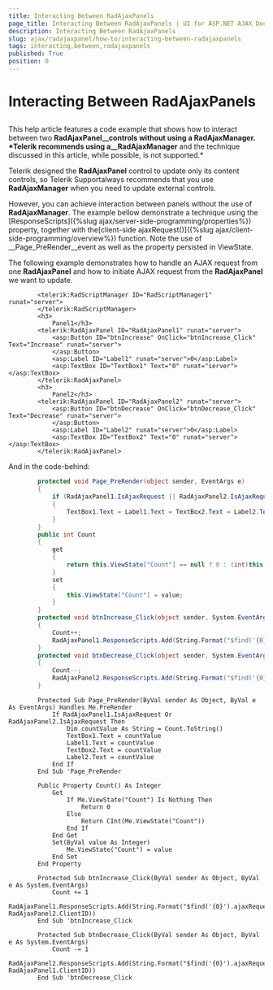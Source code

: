 ```yaml
---
title: Interacting Between RadAjaxPanels
page_title: Interacting Between RadAjaxPanels | UI for ASP.NET AJAX Documentation
description: Interacting Between RadAjaxPanels
slug: ajax/radajaxpanel/how-to/interacting-between-radajaxpanels
tags: interacting,between,radajaxpanels
published: True
position: 0
---
```


# Interacting Between RadAjaxPanels



## 

This help article features a code example that shows how to interact between two __RadAjaxPanel__controls without using a __RadAjaxManager__. *Telerik recommends using a__RadAjaxManager__ and the technique discussed in this article, while possible, is not supported.*

Telerik designed the __RadAjaxPanel__ control to update only its content controls, so Telerik Supportalways recommends that you use __RadAjaxManager__ when you need to update external controls.

However, you can achieve interaction between panels without the use of __RadAjaxManager__. The example bellow demonstrate a technique using the [ResponseScripts]({%slug ajax/server-side-programming/properties%}) property, together with the[client-side ajaxRequest()]({%slug ajax/client-side-programming/overview%}) function. Note the use of __Page_PreRender__event as well as the property persisted in ViewState.

The following example demonstrates how to handle an AJAX request from one __RadAjaxPanel__ and how to initiate AJAX request from the __RadAjaxPanel__ we want to update.

````ASPNET
	    <telerik:RadScriptManager ID="RadScriptManager1" runat="server">
	    </telerik:RadScriptManager>
	    <h3>
	        Panel1</h3>
	    <telerik:RadAjaxPanel ID="RadAjaxPanel1" runat="server">
	        <asp:Button ID="btnIncrease" OnClick="btnIncrease_Click" Text="Increase" runat="server">
	        </asp:Button>
	        <asp:Label ID="Label1" runat="server">0</asp:Label>
	        <asp:TextBox ID="TextBox1" Text="0" runat="server"></asp:TextBox>
	    </telerik:RadAjaxPanel>
	    <h3>
	        Panel2</h3>
	    <telerik:RadAjaxPanel ID="RadAjaxPanel2" runat="server">
	        <asp:Button ID="btnDecrease" OnClick="btnDecrease_Click" Text="Decrease" runat="server">
	        </asp:Button>
	        <asp:Label ID="Label2" runat="server">0</asp:Label>
	        <asp:TextBox ID="TextBox2" Text="0" runat="server"></asp:TextBox>
	    </telerik:RadAjaxPanel>
````



And in the code-behind:



````C#
	    protected void Page_PreRender(object sender, EventArgs e)
	    {
	        if (RadAjaxPanel1.IsAjaxRequest || RadAjaxPanel2.IsAjaxRequest)
	        {
	            TextBox1.Text = Label1.Text = TextBox2.Text = Label2.Text = Count.ToString();
	        }
	    }
	    public int Count
	    {
	        get
	        {
	            return this.ViewState["Count"] == null ? 0 : (int)this.ViewState["Count"];
	        }
	        set
	        {
	            this.ViewState["Count"] = value;
	        }
	    }
	    protected void btnIncrease_Click(object sender, System.EventArgs e)
	    {
	        Count++;
	        RadAjaxPanel1.ResponseScripts.Add(String.Format("$find('{0}').ajaxRequest();", RadAjaxPanel2.ClientID));
	    }
	    protected void btnDecrease_Click(object sender, System.EventArgs e)
	    {
	        Count--;
	        RadAjaxPanel2.ResponseScripts.Add(String.Format("$find('{0}').ajaxRequest();", RadAjaxPanel1.ClientID));
	    }  
````
````VB.NET
	    Protected Sub Page_PreRender(ByVal sender As Object, ByVal e As EventArgs) Handles Me.PreRender
	        If RadAjaxPanel1.IsAjaxRequest Or RadAjaxPanel2.IsAjaxRequest Then
	            Dim countValue As String = Count.ToString()
	            TextBox1.Text = countValue
	            Label1.Text = countValue
	            TextBox2.Text = countValue
	            Label2.Text = countValue
	        End If
	    End Sub 'Page_PreRender
	
	    Public Property Count() As Integer
	        Get
	            If Me.ViewState("Count") Is Nothing Then
	                Return 0
	            Else
	                Return CInt(Me.ViewState("Count"))
	            End If
	        End Get
	        Set(ByVal value As Integer)
	            Me.ViewState("Count") = value
	        End Set
	    End Property
	
	    Protected Sub btnIncrease_Click(ByVal sender As Object, ByVal e As System.EventArgs)
	        Count += 1
	        RadAjaxPanel1.ResponseScripts.Add(String.Format("$find('{0}').ajaxRequest();", RadAjaxPanel2.ClientID))
	    End Sub 'btnIncrease_Click
	
	    Protected Sub btnDecrease_Click(ByVal sender As Object, ByVal e As System.EventArgs)
	        Count -= 1
	        RadAjaxPanel2.ResponseScripts.Add(String.Format("$find('{0}').ajaxRequest();", RadAjaxPanel1.ClientID))
	    End Sub 'btnDecrease_Click 
````

